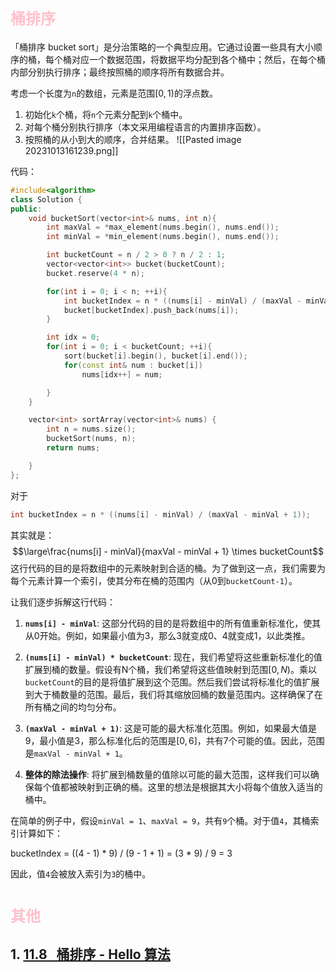 # <font size=5 color=pink>桶排序</font>
「桶排序 bucket sort」是分治策略的一个典型应用。它通过设置一些具有大小顺序的桶，每个桶对应一个数据范围，将数据平均分配到各个桶中；然后，在每个桶内部分别执行排序；最终按照桶的顺序将所有数据合并。


考虑一个长度为`n`的数组，元素是范围$[0,1)$的浮点数。

1. 初始化`k`个桶，将`n`个元素分配到`k`个桶中。
2. 对每个桶分别执行排序（本文采用编程语言的内置排序函数）。
3. 按照桶的从小到大的顺序，合并结果。
![[Pasted image 20231013161239.png]]

代码：
```Cpp
#include<algorithm>
class Solution {
public:
    void bucketSort(vector<int>& nums, int n){
        int maxVal = *max_element(nums.begin(), nums.end());
        int minVal = *min_element(nums.begin(), nums.end());

        int bucketCount = n / 2 > 0 ? n / 2 : 1;
        vector<vector<int>> bucket(bucketCount);
        bucket.reserve(4 * n);

        for(int i = 0; i < n; ++i){
            int bucketIndex = n * ((nums[i] - minVal) / (maxVal - minVal + 1));
            bucket[bucketIndex].push_back(nums[i]);
        }

        int idx = 0;
        for(int i = 0; i < bucketCount; ++i){
            sort(bucket[i].begin(), bucket[i].end());
            for(const int& num : bucket[i])
                nums[idx++] = num;

        }
    }

    vector<int> sortArray(vector<int>& nums) {
        int n = nums.size();
        bucketSort(nums, n);
        return nums;

    }
};
```

对于
```Cpp
int bucketIndex = n * ((nums[i] - minVal) / (maxVal - minVal + 1));
```

其实就是：
$$\large\frac{nums[i] - minVal}{maxVal - minVal + 1} \times bucketCount$$
这行代码的目的是将数组中的元素映射到合适的桶。为了做到这一点，我们需要为每个元素计算一个索引，使其分布在桶的范围内（从0到`bucketCount-1`）。

让我们逐步拆解这行代码：

1. **`nums[i] - minVal`**: 这部分代码的目的是将数组中的所有值重新标准化，使其从0开始。例如，如果最小值为3，那么3就变成0、4就变成1，以此类推。
    
2. **`(nums[i] - minVal) * bucketCount`**: 现在，我们希望将这些重新标准化的值扩展到桶的数量。假设有N个桶，我们希望将这些值映射到范围$[0, N)$。乘以`bucketCount`的目的是将值扩展到这个范围。然后我们尝试将标准化的值扩展到大于桶数量的范围。最后，我们将其缩放回桶的数量范围内。这样确保了在所有桶之间的均匀分布。
    
3. **`(maxVal - minVal + 1)`**: 这是可能的最大标准化范围。例如，如果最大值是9，最小值是3，那么标准化后的范围是$[0, 6]$，共有7个可能的值。因此，范围是`maxVal - minVal + 1`。
    
4. **整体的除法操作**: 将扩展到桶数量的值除以可能的最大范围，这样我们可以确保每个值都被映射到正确的桶。这里的想法是根据其大小将每个值放入适当的桶中。
    

在简单的例子中，假设`minVal = 1`、`maxVal = 9`，共有`9`个桶。对于值`4`，其桶索引计算如下：

bucketIndex = ((4 - 1) * 9) / (9 - 1 + 1) = (3 * 9) / 9 = 3

因此，值`4`会被放入索引为`3`的桶中。


# <font size=5 color=pink>其他</font>
## 1. [11.8   桶排序 - Hello 算法](https://www.hello-algo.com/chapter_sorting/bucket_sort/#1181)

